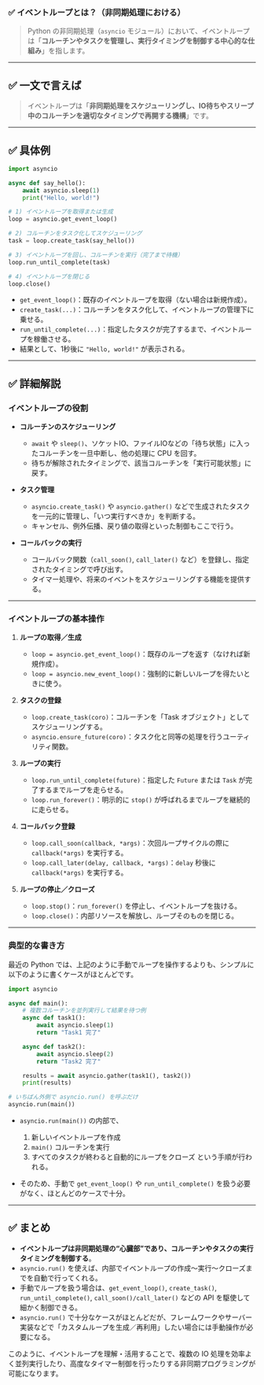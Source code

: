 ### ✅ イベントループとは？（非同期処理における）

> Python の非同期処理（`asyncio` モジュール）において、イベントループは「**コルーチンやタスクを管理し、実行タイミングを制御する中心的な仕組み**」を指します。

---

## ✅ 一文で言えば

> イベントループは「**非同期処理をスケジューリングし、IO待ちやスリープ中のコルーチンを適切なタイミングで再開する機構**」です。

---

## ✅ 具体例

```python
import asyncio

async def say_hello():
    await asyncio.sleep(1)
    print("Hello, world!")

# 1) イベントループを取得または生成
loop = asyncio.get_event_loop()

# 2) コルーチンをタスク化してスケジューリング
task = loop.create_task(say_hello())

# 3) イベントループを回し、コルーチンを実行（完了まで待機）
loop.run_until_complete(task)

# 4) イベントループを閉じる
loop.close()
```

* `get_event_loop()`：既存のイベントループを取得（ない場合は新規作成）。
* `create_task(...)`：コルーチンをタスク化して、イベントループの管理下に乗せる。
* `run_until_complete(...)`：指定したタスクが完了するまで、イベントループを稼働させる。
* 結果として、1秒後に `"Hello, world!"` が表示される。

---

## ✅ 詳細解説

### イベントループの役割

* **コルーチンのスケジューリング**

  * `await` や `sleep()`、ソケットIO、ファイルIOなどの「待ち状態」に入ったコルーチンを一旦中断し、他の処理に CPU を回す。
  * 待ちが解除されたタイミングで、該当コルーチンを「実行可能状態」に戻す。

* **タスク管理**

  * `asyncio.create_task()` や `asyncio.gather()` などで生成されたタスクを一元的に管理し、「いつ実行すべきか」を判断する。
  * キャンセル、例外伝播、戻り値の取得といった制御もここで行う。

* **コールバックの実行**

  * コールバック関数（`call_soon()`, `call_later()` など）を登録し、指定されたタイミングで呼び出す。
  * タイマー処理や、将来のイベントをスケジューリングする機能を提供する。

---

### イベントループの基本操作

1. **ループの取得／生成**

   * `loop = asyncio.get_event_loop()`：既存のループを返す（なければ新規作成）。
   * `loop = asyncio.new_event_loop()`：強制的に新しいループを得たいときに使う。

2. **タスクの登録**

   * `loop.create_task(coro)`：コルーチンを「Task オブジェクト」としてスケジューリングする。
   * `asyncio.ensure_future(coro)`：タスク化と同等の処理を行うユーティリティ関数。

3. **ループの実行**

   * `loop.run_until_complete(future)`：指定した `Future` または `Task` が完了するまでループを走らせる。
   * `loop.run_forever()`：明示的に `stop()` が呼ばれるまでループを継続的に走らせる。

4. **コールバック登録**

   * `loop.call_soon(callback, *args)`：次回ループサイクルの際に `callback(*args)` を実行する。
   * `loop.call_later(delay, callback, *args)`：`delay` 秒後に `callback(*args)` を実行する。

5. **ループの停止／クローズ**

   * `loop.stop()`：`run_forever()` を停止し、イベントループを抜ける。
   * `loop.close()`：内部リソースを解放し、ループそのものを閉じる。

---

### 典型的な書き方

最近の Python では、上記のように手動でループを操作するよりも、シンプルに以下のように書くケースがほとんどです。

```python
import asyncio

async def main():
    # 複数コルーチンを並列実行して結果を待つ例
    async def task1():
        await asyncio.sleep(1)
        return "Task1 完了"

    async def task2():
        await asyncio.sleep(2)
        return "Task2 完了"

    results = await asyncio.gather(task1(), task2())
    print(results)

# いちばん外側で asyncio.run() を呼ぶだけ
asyncio.run(main())
```

* `asyncio.run(main())` の内部で、

  1. 新しいイベントループを作成
  2. `main()` コルーチンを実行
  3. すべてのタスクが終わると自動的にループをクローズ
     という手順が行われる。
* そのため、手動で `get_event_loop()` や `run_until_complete()` を扱う必要がなく、ほとんどのケースで十分。

---

## ✅ まとめ

* **イベントループは非同期処理の“心臓部”であり、コルーチンやタスクの実行タイミングを制御する**。
* `asyncio.run()` を使えば、内部でイベントループの作成～実行～クローズまでを自動で行ってくれる。
* 手動でループを扱う場合は、`get_event_loop()`, `create_task()`, `run_until_complete()`, `call_soon()/call_later()` などの API を駆使して細かく制御できる。
* `asyncio.run()` で十分なケースがほとんどだが、フレームワークやサーバー実装などで「カスタムループを生成／再利用」したい場合には手動操作が必要になる。

このように、イベントループを理解・活用することで、複数の IO 処理を効率よく並列実行したり、高度なタイマー制御を行ったりする非同期プログラミングが可能になります。
